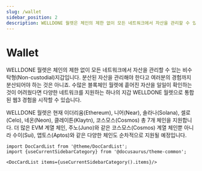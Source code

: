 ```yaml
---
slug: /wallet
sidebar_position: 2
description: WELLDONE 월렛은 체인의 제한 없이 모든 네트워크에서 자산을 관리할 수 있는 멀티체인 지갑입니다.
---
```


# Wallet

WELLDONE 월렛은 체인의 제한 없이 모든 네트워크에서 자산을 관리할 수 있는 비수탁형(Non-custodial)지갑입니다. 분산된 자산을 관리해야 한다고 여러분의 경험까지 분산되어야 하는 것은 아니죠. 수많은 블록체인 월렛에 흩어진 자산을 일일이 확인하는 것이 어려웠다면 다양한 네트워크를 지원하는 하나의 지갑 WELLDONE 월렛으로 통합된 웹3 경험을 시작할 수 있습니다.

WELLDONE 월렛은 현재 이더리움(Ethereum), 니어(Near), 솔라나(Solana), 셀로(Celo), 네온(Neon), 클레이튼(Klaytn), 코스모스(Cosmos) 총 7개 체인을 지원합니다. 더 많은 EVM 계열 체인, 주노(Juno)와 같은 코스모스(Cosmos) 계열 체인뿐 아니라 수이(Sui), 앱토스(Aptos)와 같은 다양한 체인도 순차적으로 지원될 예정입니다.

```mdx-code-block
import DocCardList from '@theme/DocCardList';
import {useCurrentSidebarCategory} from '@docusaurus/theme-common';

<DocCardList items={useCurrentSidebarCategory().items}/>
```
